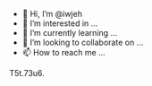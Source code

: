 - 👋 Hi, I’m @iwjeh
- 👀 I’m interested in ...
- 🌱 I’m currently learning ...
- 💞️ I’m looking to collaborate on ...
- 📫 How to reach me ...

<!---
iwjeh/iwjeh is a ✨ special ✨ repository because its `README.md` (this file) appears on your GitHub profile.
You can click the Preview link to take a look at your changes.
--->
T5t.73u6.
